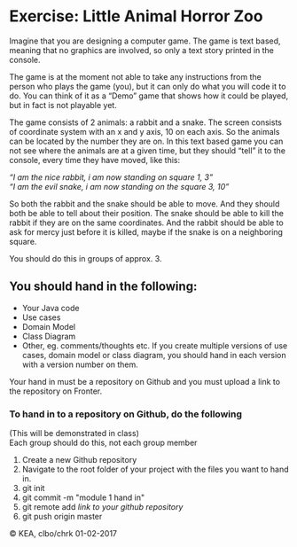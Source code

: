 # Exercise: Little Animal Horror Zoo

Imagine that you are designing a computer game. The game is text based, meaning that no graphics are involved, so only a text story printed in the console.

The game is at the moment not able to take any instructions from the person who plays the game (you), but it can only do what you will code it to do. You can think of it as a “Demo” game that shows how it could be played, but in fact is not playable yet.

The game consists of 2 animals: a rabbit and a snake.
The screen consists of coordinate system with an x and y axis, 10 on each axis. So the animals can be located by the number they are on. In this text based game you can not see where the animals are at a given time, but they should “tell” it to the console, every time they have moved, like this: 

_“I am the nice rabbit, i am now standing on square 1, 3”_   
_“I am the evil snake, i am now standing on the square 3, 10”_

So both the rabbit and the snake should be able to move.
And they should both be able to tell about their position. 
The snake should be able to kill the rabbit if they are on the same coordinates. 
And the rabbit should be able to ask for mercy just before it is killed, maybe if the snake is on a neighboring square.

You should do this in groups of approx. 3.

## You should hand in the following:
* Your Java code
* Use cases
* Domain Model
* Class Diagram
* Other, eg. comments/thoughts etc.
If you create multiple versions of use cases, domain model or class diagram, you should hand in each version with a version number on them.

Your hand in must be a repository on Github and you must upload a link to the repository on Fronter.

### To hand in to a repository on Github, do the following
(This will be demonstrated in class)  
Each group should do this, not each group member

1. Create a new Github repository  
2. Navigate to the root folder of your project with the files you want to hand in.  
3. git init  
4. git commit -m "module 1 hand in"  
5. git remote add *link to your github repository*  
6. git push origin master  


<div style:"text-align: right;">
© KEA, clbo/chrk 01-02-2017
</div>
